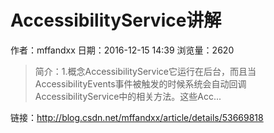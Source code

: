 # AccessibilityService讲解
作者：mffandxx
日期：2016-12-15 14:39
浏览量：2620
> 简介：1.概念AccessibilityService它运行在后台，而且当AccessibilityEvents事件被触发的时候系统会自动回调AccessibilityService中的相关方法。这些Acc...

 链接：http://blog.csdn.net/mffandxx/article/details/53669818
